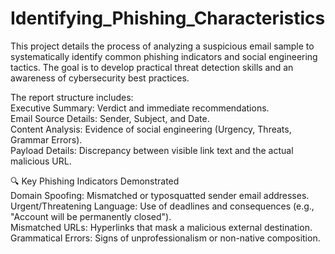 # Identifying_Phishing_Characteristics
This project details the process of analyzing a suspicious email sample to systematically identify common phishing indicators and social engineering tactics. The goal is to develop practical threat detection skills and an awareness of cybersecurity best practices.

The report structure includes:                 
Executive Summary: Verdict and immediate recommendations.                  
Email Source Details: Sender, Subject, and Date.                                  
Content Analysis: Evidence of social engineering (Urgency, Threats, Grammar Errors).                          
Payload Details: Discrepancy between visible link text and the actual malicious URL.                   

🔍 Key Phishing Indicators Demonstrated                   
Domain Spoofing: Mismatched or typosquatted sender email addresses.                              
Urgent/Threatening Language: Use of deadlines and consequences (e.g., "Account will be permanently closed").                
Mismatched URLs: Hyperlinks that mask a malicious external destination.                             
Grammatical Errors: Signs of unprofessionalism or non-native composition.                  

